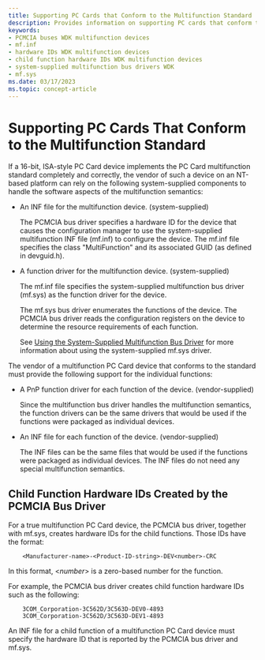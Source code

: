 ```yaml
---
title: Supporting PC Cards that Conform to the Multifunction Standard
description: Provides information on supporting PC cards that conform to the multifunction standard.
keywords:
- PCMCIA buses WDK multifunction devices
- mf.inf
- hardware IDs WDK multifunction devices
- child function hardware IDs WDK multifunction devices
- system-supplied multifunction bus drivers WDK
- mf.sys
ms.date: 03/17/2023
ms.topic: concept-article
---
```


# Supporting PC Cards That Conform to the Multifunction Standard

If a 16-bit, ISA-style PC Card device implements the PC Card multifunction standard completely and correctly, the vendor of such a device on an NT-based platform can rely on the following system-supplied components to handle the software aspects of the multifunction semantics:

- An INF file for the multifunction device. (system-supplied)

    The PCMCIA bus driver specifies a hardware ID for the device that causes the configuration manager to use the system-supplied multifunction INF file (mf.inf) to configure the device. The mf.inf file specifies the class "MultiFunction" and its associated GUID (as defined in devguid.h).

- A function driver for the multifunction device. (system-supplied)

    The mf.inf file specifies the system-supplied multifunction bus driver (mf.sys) as the function driver for the device.

    The mf.sys bus driver enumerates the functions of the device. The PCMCIA bus driver reads the configuration registers on the device to determine the resource requirements of each function.

    See [Using the System-Supplied Multifunction Bus Driver](using-the-system-supplied-multifunction-bus-driver.md) for more information about using the system-supplied mf.sys driver.

The vendor of a multifunction PC Card device that conforms to the standard must provide the following support for the individual functions:

- A PnP function driver for each function of the device. (vendor-supplied)

    Since the multifunction bus driver handles the multifunction semantics, the function drivers can be the same drivers that would be used if the functions were packaged as individual devices.

- An INF file for each function of the device. (vendor-supplied)

    The INF files can be the same files that would be used if the functions were packaged as individual devices. The INF files do not need any special multifunction semantics.

## Child Function Hardware IDs Created by the PCMCIA Bus Driver

For a true multifunction PC Card device, the PCMCIA bus driver, together with mf.sys, creates hardware IDs for the child functions. Those IDs have the format:

```inf
    <Manufacturer-name>-<Product-ID-string>-DEV<number>-CRC
```

In this format, &lt;*number*&gt; is a zero-based number for the function.

For example, the PCMCIA bus driver creates child function hardware IDs such as the following:

```inf
    3COM_Corporation-3C562D/3C563D-DEV0-4893
    3COM_Corporation-3C562D/3C563D-DEV1-4893
```

An INF file for a child function of a multifunction PC Card device must specify the hardware ID that is reported by the PCMCIA bus driver and mf.sys.
